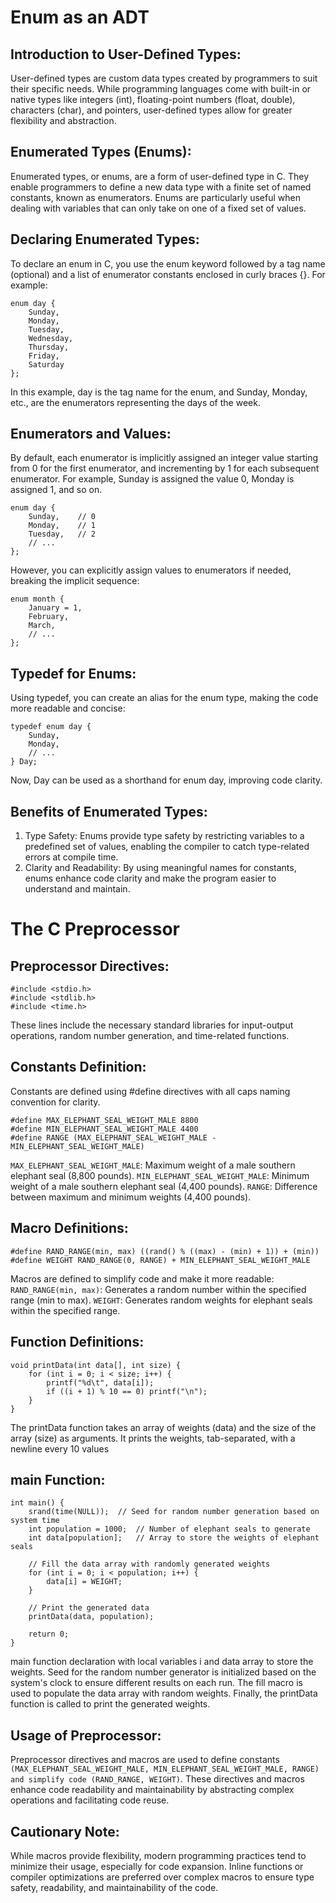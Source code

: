 # Enum as an ADT
## Introduction to User-Defined Types:
User-defined types are custom data types created by programmers to suit their specific needs. While programming languages come with built-in or native types like integers (int), floating-point numbers (float, double), characters (char), and pointers, user-defined types allow for greater flexibility and abstraction.

## Enumerated Types (Enums):
Enumerated types, or enums, are a form of user-defined type in C. They enable programmers to define a new data type with a finite set of named constants, known as enumerators. Enums are particularly useful when dealing with variables that can only take on one of a fixed set of values.

## Declaring Enumerated Types:
To declare an enum in C, you use the enum keyword followed by a tag name (optional) and a list of enumerator constants enclosed in curly braces {}. For example:

```
enum day {
    Sunday,
    Monday,
    Tuesday,
    Wednesday,
    Thursday,
    Friday,
    Saturday
};
```
In this example, day is the tag name for the enum, and Sunday, Monday, etc., are the enumerators representing the days of the week.

## Enumerators and Values:
By default, each enumerator is implicitly assigned an integer value starting from 0 for the first enumerator, and incrementing by 1 for each subsequent enumerator. For example, Sunday is assigned the value 0, Monday is assigned 1, and so on.
```
enum day {
    Sunday,    // 0
    Monday,    // 1
    Tuesday,   // 2
    // ...
};
```
However, you can explicitly assign values to enumerators if needed, breaking the implicit sequence:
```
enum month {
    January = 1,
    February,
    March,
    // ...
};
```

## Typedef for Enums:
Using typedef, you can create an alias for the enum type, making the code more readable and concise:
```
typedef enum day {
    Sunday,
    Monday,
    // ...
} Day;
```
Now, Day can be used as a shorthand for enum day, improving code clarity.

## Benefits of Enumerated Types:
1. Type Safety: Enums provide type safety by restricting variables to a predefined set of values, enabling the compiler to catch type-related errors at compile time.
2. Clarity and Readability: By using meaningful names for constants, enums enhance code clarity and make the program easier to understand and maintain.

# The C Preprocessor
## Preprocessor Directives:
```
#include <stdio.h>
#include <stdlib.h>
#include <time.h>
```
These lines include the necessary standard libraries for input-output operations, random number generation, and time-related functions.

## Constants Definition:
Constants are defined using #define directives with all caps naming convention for clarity.
```
#define MAX_ELEPHANT_SEAL_WEIGHT_MALE 8800
#define MIN_ELEPHANT_SEAL_WEIGHT_MALE 4400
#define RANGE (MAX_ELEPHANT_SEAL_WEIGHT_MALE - MIN_ELEPHANT_SEAL_WEIGHT_MALE)
```
`MAX_ELEPHANT_SEAL_WEIGHT_MALE`: Maximum weight of a male southern elephant seal (8,800 pounds).
`MIN_ELEPHANT_SEAL_WEIGHT_MALE`: Minimum weight of a male southern elephant seal (4,400 pounds).
`RANGE`: Difference between maximum and minimum weights (4,400 pounds).

## Macro Definitions:
```
#define RAND_RANGE(min, max) ((rand() % ((max) - (min) + 1)) + (min))
#define WEIGHT RAND_RANGE(0, RANGE) + MIN_ELEPHANT_SEAL_WEIGHT_MALE
```
Macros are defined to simplify code and make it more readable:
`RAND_RANGE(min, max)`: Generates a random number within the specified range (min to max).
`WEIGHT`: Generates random weights for elephant seals within the specified range.

## Function Definitions:
```
void printData(int data[], int size) {
    for (int i = 0; i < size; i++) {
        printf("%d\t", data[i]);
        if ((i + 1) % 10 == 0) printf("\n");
    }
}
```
The printData function takes an array of weights (data) and the size of the array (size) as arguments.
It prints the weights, tab-separated, with a newline every 10 values

## main Function:
```
int main() {
    srand(time(NULL));  // Seed for random number generation based on system time
    int population = 1000;  // Number of elephant seals to generate
    int data[population];   // Array to store the weights of elephant seals

    // Fill the data array with randomly generated weights
    for (int i = 0; i < population; i++) {
        data[i] = WEIGHT;
    }

    // Print the generated data
    printData(data, population);

    return 0;
}
```
main function declaration with local variables i and data array to store the weights.
Seed for the random number generator is initialized based on the system's clock to ensure different results on each run.
The fill macro is used to populate the data array with random weights.
Finally, the printData function is called to print the generated weights.

## Usage of Preprocessor:
Preprocessor directives and macros are used to define constants
`(MAX_ELEPHANT_SEAL_WEIGHT_MALE, MIN_ELEPHANT_SEAL_WEIGHT_MALE, RANGE) and simplify code (RAND_RANGE, WEIGHT)`.
These directives and macros enhance code readability and maintainability by abstracting complex operations and facilitating code reuse.

## Cautionary Note:
While macros provide flexibility, modern programming practices tend to minimize their usage, especially for code expansion.
Inline functions or compiler optimizations are preferred over complex macros to ensure type safety, readability, and maintainability of the code.


